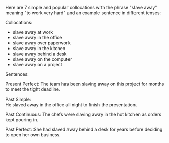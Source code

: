 Here are 7 simple and popular collocations with the phrase "slave away" meaning "to work very hard" and an example sentence in different tenses:

Collocations:

- slave away at work
- slave away in the office
- slave away over paperwork 
- slave away in the kitchen
- slave away behind a desk
- slave away on the computer
- slave away on a project 

Sentences:

Present Perfect: 
The team has been slaving away on this project for months to meet the tight deadline.

Past Simple:  
He slaved away in the office all night to finish the presentation.

Past Continuous:
The chefs were slaving away in the hot kitchen as orders kept pouring in.

Past Perfect: 
She had slaved away behind a desk for years before deciding to open her own business.